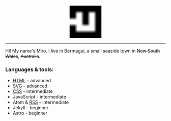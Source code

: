 <p align="center">
  <picture>
    <source srcset="logo/white.svg" media="(prefers-color-scheme: dark)">
    <img src="logo/black.svg" alt="Miro's logo" width="20%">
  </picture>
</p>

----

Hi! My name's Miro. I live in Bermagui, a small seaside town in ~~New South Wales~~, ~~Australia~~.

### Languages & tools:
- <abbr title="Hypertext Markup Language">HTML</abbr> - advanced
- <abbr title="Scalable Vector Graphics">SVG</abbr> - advanced
- <abbr title="Cascading Style Sheets">CSS</abbr> - intermediate
- JavaScript - intermediate
- Atom & <abbr title="Really Simple Syndication">RSS</abbr> - intermediate
- Jekyll - beginner
- Astro - beginner
